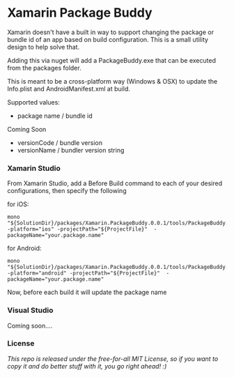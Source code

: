 Xamarin Package Buddy
=======================

Xamarin doesn't have a built in way to support changing the package or bundle id of an app based on build configuration. This is a small utility design
to help solve that.

Adding this via nuget will add a PackageBuddy.exe that can be executed from the packages folder.

This is meant to be a cross-platform way (Windows & OSX) to update the Info.plist and AndroidManifest.xml at build.

Supported values:
* package name / bundle id

Coming Soon
* versionCode / bundle version
* versionName / bundler version string 

### Xamarin Studio
From Xamarin Studio, add a Before Build command to each of your desired configurations, then specify the following

for iOS:
```text
mono "${SolutionDir}/packages/Xamarin.PackageBuddy.0.0.1/tools/PackageBuddy.exe" -platform="ios" -projectPath="${ProjectFile}"  -packageName="your.package.name"
```  

for Android:
```text
mono "${SolutionDir}/packages/Xamarin.PackageBuddy.0.0.1/tools/PackageBuddy.exe" -platform="android" -projectPath="${ProjectFile}"  -packageName="your.package.name"
```

Now, before each build it will update the package name

### Visual Studio
Coming soon....   

### License
_This repo is released under the free-for-all MIT License, so if you want to copy it and do better stuff with it, you go right ahead! :)_

